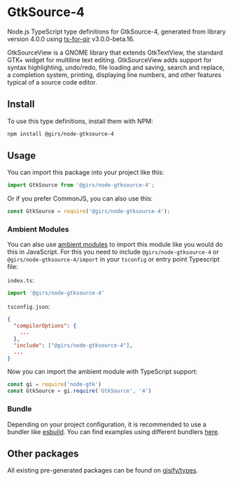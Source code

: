 
# GtkSource-4

Node.js TypeScript type definitions for GtkSource-4, generated from library version 4.0.0 using [ts-for-gir](https://github.com/gjsify/ts-for-gir) v3.0.0-beta.16.

GtkSourceView is a GNOME library that extends GtkTextView, the standard GTK+ widget for multiline text editing. GtkSourceView adds support for syntax highlighting, undo/redo, file loading and saving, search and replace, a completion system, printing, displaying line numbers, and other features typical of a source code editor.

## Install

To use this type definitions, install them with NPM:
```bash
npm install @girs/node-gtksource-4
```

## Usage

You can import this package into your project like this:
```ts
import GtkSource from '@girs/node-gtksource-4';
```

Or if you prefer CommonJS, you can also use this:
```ts
const GtkSource = require('@girs/node-gtksource-4');
```

### Ambient Modules

You can also use [ambient modules](https://github.com/gjsify/ts-for-gir/tree/main/packages/cli#ambient-modules) to import this module like you would do this in JavaScript.
For this you need to include `@girs/node-gtksource-4` or `@girs/node-gtksource-4/import` in your `tsconfig` or entry point Typescript file:

`index.ts`:
```ts
import '@girs/node-gtksource-4'
```

`tsconfig.json`:
```json
{
  "compilerOptions": {
    ...
  },
  "include": ["@girs/node-gtksource-4"],
  ...
}
```

Now you can import the ambient module with TypeScript support: 

```ts
const gi = require('node-gtk')
const GtkSource = gi.require('GtkSource', '4')
```


### Bundle

Depending on your project configuration, it is recommended to use a bundler like [esbuild](https://esbuild.github.io/). You can find examples using different bundlers [here](https://github.com/gjsify/ts-for-gir/tree/main/examples).

## Other packages

All existing pre-generated packages can be found on [gjsify/types](https://github.com/gjsify/types).

